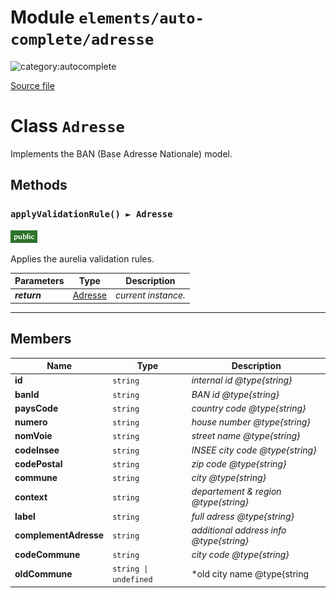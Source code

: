 # Module `elements/auto-complete/adresse`

![category:autocomplete](https://img.shields.io/badge/category-autocomplete-3b631b.svg?style=flat-square)



[Source file](..\src\elements\auto-complete\adresse.js)

# Class `Adresse`

Implements the BAN (Base Adresse Nationale) model.

## Methods

### `applyValidationRule() ► Adresse`

![modifier: public](images/badges/modifier-public.png)

Applies the aurelia validation rules.

Parameters | Type | Description
--- | --- | ---
__*return*__ | [Adresse](src-elements-auto-complete_adresse.md) | *current instance.*

---

## Members

Name | Type | Description
--- | --- | ---
__id__ | `string` | *internal id @type{string}*
__banId__ | `string` | *BAN id @type{string}*
__paysCode__ | `string` | *country code @type{string}*
__numero__ | `string` | *house number @type{string}*
__nomVoie__ | `string` | *street name @type{string}*
__codeInsee__ | `string` | *INSEE city code @type{string}*
__codePostal__ | `string` | *zip code @type{string}*
__commune__ | `string` | *city @type{string}*
__context__ | `string` | *departement &amp; region @type{string}*
__label__ | `string` | *full adress @type{string}*
__complementAdresse__ | `string` | *additional address info @type{string}*
__codeCommune__ | `string` | *city code @type{string}*
__oldCommune__ | `string \| undefined` | *old city name @type{string | undefined}*
